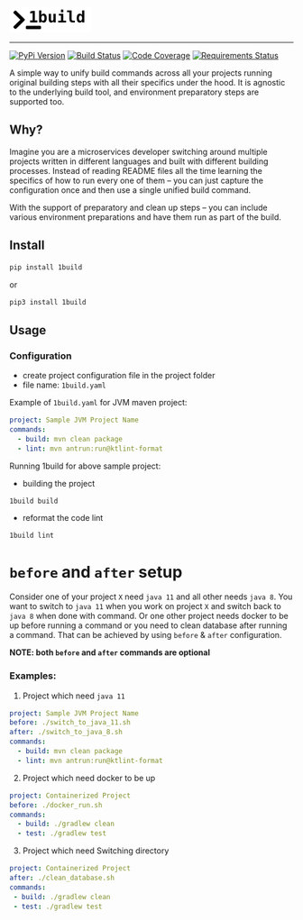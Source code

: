 ![Logo](docs/assets/1build-logo.png)

---

[![PyPi Version](https://img.shields.io/pypi/v/1build.svg)](https://pypi.org/project/1build/)
[![Build Status](https://travis-ci.org/gopinath-langote/1build.svg?branch=master)](https://travis-ci.org/gopinath-langote/1build)
[![Code Coverage](https://img.shields.io/codecov/c/gh/gopinath-langote/1build.svg)](https://codecov.io/gh/gopinath-langote/1build)
[![Requirements Status](https://requires.io/github/gopinath-langote/1build/requirements.svg?branch=master)](https://requires.io/github/gopinath-langote/1build/requirements/?branch=master)

A simple way to unify build commands across all your projects running original building steps with all their specifics under the hood. It is agnostic to the underlying build tool, and environment preparatory steps are supported too.

## Why?

Imagine you are a microservices developer switching around multiple projects written in different languages and built with different building processes. Instead of reading README files all the time learning the specifics of how to run every one of them – you can just capture the configuration once and then use a single unified build command. 

With the support of preparatory and clean up steps – you can include various environment preparations and have them run as part of the build.

## Install

```bash
pip install 1build
```

or

```bash
pip3 install 1build
```

## Usage

### Configuration

- сreate project configuration file in the project folder
- file name: `1build.yaml`

Example of `1build.yaml` for JVM maven project:
```yaml
project: Sample JVM Project Name
commands:
  - build: mvn clean package
  - lint: mvn antrun:run@ktlint-format
```

Running 1build for above sample project:

- building the project
```bash
1build build
```

- reformat the code lint
```bash
1build lint
```

# `before` and `after` setup
Consider one of your project `X` need `java 11` and all other needs `java 8`.
You want to switch to `java 11` when you work on project `X` and switch back to `java 8` when done with command.
Or one other project needs docker to be up before running a command or you need to clean database after running a command.
That can be achieved by using `before` & `after` configuration. 

**NOTE: both `before` and `after` commands are optional**
### Examples:
1. Project which need `java 11` 
```yaml
project: Sample JVM Project Name
before: ./switch_to_java_11.sh
after: ./switch_to_java_8.sh
commands:
  - build: mvn clean package
  - lint: mvn antrun:run@ktlint-format
```

2. Project which need docker to be up
```yaml
project: Containerized Project
before: ./docker_run.sh
commands:
  - build: ./gradlew clean 
  - test: ./gradlew test
```

3. Project which need Switching directory
 ```yaml
project: Containerized Project
after: ./clean_database.sh
commands:
  - build: ./gradlew clean 
  - test: ./gradlew test
```